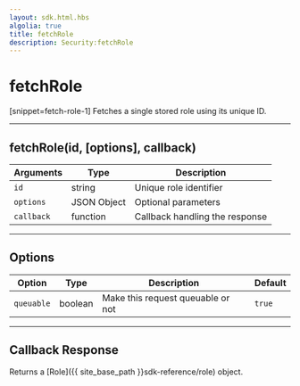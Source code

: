 ```yaml
---
layout: sdk.html.hbs
algolia: true
title: fetchRole
description: Security:fetchRole
---
```

  

# fetchRole

[snippet=fetch-role-1]
Fetches a single stored role using its unique ID.

---

## fetchRole(id, [options], callback)

| Arguments | Type | Description |
|---------------|---------|----------------------------------------|
| ``id`` | string | Unique role identifier |
| ``options`` | JSON Object | Optional parameters |
| ``callback`` | function | Callback handling the response |

---

## Options

| Option | Type | Description | Default |
|---------------|---------|----------------------------------------|---------|
| ``queuable`` | boolean | Make this request queuable or not  | ``true`` |

---

## Callback Response

Returns a [Role]({{ site_base_path }}sdk-reference/role) object.
